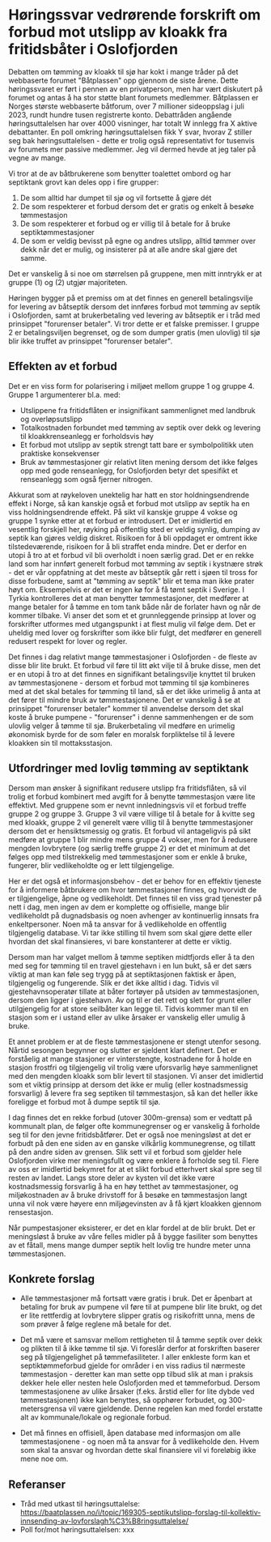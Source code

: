 # Høringssvar vedrørende forskrift om forbud mot utslipp av kloakk fra fritidsbåter i Oslofjorden

Debatten om tømming av kloakk til sjø har kokt i mange tråder på det webbaserte forumet "Båtplassen" opp gjennom de siste årene.  Dette høringssvaret er ført i pennen av en privatperson, men har vært diskutert på forumet og antas å ha stor støtte blant forumets medlemmer.  Båtplassen er Norges største webbaserte båtforum, over 7 millioner sideoppslag i juli 2023, rundt hundre tusen registrerte konto.  Debattråden angående høringsuttalelsen har over 4000 visninger, har totalt W innlegg fra X aktive debattanter.  En poll omkring høringsuttalelsen fikk Y svar, hvorav Z stiller seg bak høringsuttalelsen - dette er trolig også representativt for tusenvis av forumets mer passive medlemmer.  Jeg vil dermed hevde at jeg taler på vegne av mange.

Vi tror at de av båtbrukerene som benytter toalettet ombord og har septiktank grovt kan deles opp i fire grupper:

1) De som alltid har dumpet til sjø og vil fortsette å gjøre dét
2) De som respekterer et forbud dersom det er gratis og enkelt å besøke tømmestasjon
3) De som respekterer et forbud og er villig til å betale for å bruke septiktømmestasjoner
4) De som er veldig bevisst på egne og andres utslipp, alltid tømmer over dekk når det er mulig, og insisterer på at alle andre skal gjøre det samme.

Det er vanskelig å si noe om størrelsen på gruppene, men mitt inntrykk er at gruppe (1) og (2) utgjør majoriteten.

Høringen bygger på et premiss om at det finnes en generell betalingsvilje for levering av båtseptik dersom det innføres forbud mot tømming av septik i Oslofjorden, samt at brukerbetaling ved levering av båtseptik er i tråd med prinsippet "forurenser betaler".  Vi tror dette er et falske premisser.  I gruppe 2 er betalingsviljen begrenset, og de som dumper gratis (men ulovlig) til sjø blir ikke truffet av prinsippet "forurenser betaler".

## Effekten av et forbud

Det er en viss form for polarisering i miljøet mellom gruppe 1 og gruppe 4.  Gruppe 1 argumenterer bl.a. med:

* Utslippene fra fritidsflåten er insignifikant sammenlignet med  landbruk og overløpsutslipp
* Totalkostnaden forbundet med tømming av septik over dekk og levering til kloakkrenseanlegg er forholdsvis høy
* Et forbud mot utslipp av septik strengt tatt bare er symbolpolitikk uten praktiske konsekvenser
* Bruk av tømmestasjoner gir relativt liten mening dersom det ikke følges opp med gode renseanlegg, for Oslofjorden betyr det spesifikt et renseanlegg som også fjerner nitrogen.

Akkurat som at røykeloven unektelig har hatt en stor holdningsendrende effekt i Norge, så kan kanskje også et forbud mot utslipp av septik ha en viss holdningsendrende effekt.  På sikt vil kanskje gruppe 4 vokse og gruppe 1 synke etter at et forbud er introdusert.  Det er imidlertid en vesentlig forskjell her, røyking på offentlig sted er veldig synlig, dumping av septik kan gjøres veldig diskret.  Risikoen for å bli oppdaget er omtrent ikke tilstedeværende, risikoen for å bli straffet enda mindre.  Det er derfor en utopi å tro at et forbud vil bli overholdt i noen særlig grad.  Det er en rekke land som har innført generelt forbud mot tømming av septik i kystnære strøk - det er vår oppfatning at det meste av båtseptik går rett i sjøen til tross for disse forbudene, samt at "tømming av septik" blir et tema man ikke prater høyt om.  Eksempelvis er det er ingen kø for å få tømt septik i Sverige.  I Tyrkia kontrolleres det at man benytter tømmestasjoner, det medfører at mange betaler for å tømme en tom tank både når de forlater havn og når de kommer tilbake.  Vi anser det som et et grunnleggende prinsipp at lover og forskrifter utformes med utgangspunkt i at flest mulig vil følge dem.  Det er uheldig med lover og forskrifter som ikke blir fulgt, det medfører en generell redusert respekt for lover og regler.

Det finnes i dag relativt mange tømmestasjoner i Oslofjorden - de fleste av disse blir lite brukt.  Et forbud vil føre til litt økt vilje til å bruke disse, men det er en utopi å tro at det finnes en signifikant betalingsvilje knyttet til bruken av tømmestasjonene - dersom et forbud mot tømming til sjø kombineres med at det skal betales for tømming til land, så er det ikke urimelig å anta at det fører til mindre bruk av tømmestasjonene.  Det er vanskelig å se at prinsippet "forurenser betaler" kommer til anvendelse dersom det skal koste å bruke pumpene - "forurenser" i denne sammenhengen er de som ulovlig velger å tømme til sjø.  Brukerbetaling vil medføre en urimelig økonomisk byrde for de som føler en moralsk forpliktelse til å levere kloakken sin til mottaksstasjon.

## Utfordringer med lovlig tømming av septiktank

Dersom man ønsker å signifikant redusere utslipp fra fritidsflåten, så vil trolig et forbud kombinert med avgift for å benytte tømmestasjon være lite effektivt.  Med gruppene som er nevnt innledningsvis vil et forbud treffe gruppe 2 og gruppe 3.  Gruppe 3 vil være villige til å betale for å kvitte seg med kloakk, gruppe 2 vil generelt være villig til å benytte tømmestasjoner dersom det er hensiktsmessig og gratis. Et forbud vil antageligvis på sikt medføre at gruppe 1 blir mindre mens gruppe 4 vokser, men for å redusere mengden lovbrytere (og særlig treffe gruppe 2) er det et minimum at det følges opp med tilstrekkelig med tømmestasjoner som er enkle å bruke, fungerer, blir vedlikeholdte og er lett tilgjengelige.

Her er det også et informasjonsbehov - det er behov for en effektiv tjeneste for å informere båtbrukere om hvor tømmestasjoner finnes, og hvorvidt de er tilgjengelige, åpne og vedlikeholdt.  Det finnes til en viss grad tjenester på nett i dag, men ingen av dem er komplette og offisielle, mange blir vedlikeholdt på dugnadsbasis og noen avhenger av kontinuerlig innsats fra enkeltpersoner.  Noen må ta ansvar for å vedlikeholde en offentlig tilgjengelig database.  Vi tar ikke stilling til hvem som skal gjøre dette eller hvordan det skal finansieres, vi bare konstanterer at dette er viktig.

Dersom man har valget mellom å tømme septiken midtfjords eller å ta den med seg for tømming til en travel gjestehavn i en lun bukt, så er det særs viktig at man kan føle seg trygg på at septiktasjonen faktisk er åpen, tilgjengelig og fungerende.  Slik er det ikke alltid i dag.  Tidvis vil gjestehavnsoperatør tillate at båter fortøyer på utsiden av tømmestasjonen, dersom den ligger i gjestehavn.  Av og til er det rett og slett for grunt eller utilgjengelig for at store seilbåter kan legge til.  Tidvis kommer man til en stasjon som er i ustand eller av ulike årsaker er vanskelig eller umulig å bruke.

Et annet problem er at de fleste tømmestasjonene er stengt utenfor sesong.  Nårtid sesongen begynner og slutter er sjeldent klart definert.  Det er forståelig at mange stasjoner er vinterstengte, kostnadene for å holde en stasjon frostfri og tilgjengelig vil trolig være uforsvarlig høye sammenlignet med den mengden kloakk som blir levert til stasjonen.  Vi anser det imidlertid som et viktig prinsipp at dersom det ikke er mulig (eller kostnadsmessig forsvarlig) å levere fra seg septiken til tømmestasjon, så kan det heller ikke foreligge et forbud mot å dumpe septik til sjø.

I dag finnes det en rekke forbud (utover 300m-grensa) som er vedtatt på kommunalt plan, de følger ofte kommunegrenser og er vanskelig å forholde seg til for den jevne fritidsbåtfører.  Det er også noe meningsløst at det er forbudt på den ene siden av en ganske vilkårlig kommunegrense, og tillatt på den andre siden av grensen.  Slik sett vil et forbud som gjelder hele Oslofjorden virke mer meningsfullt og være enklere å forholde seg til.  Flere av oss er imidlertid bekymret for at et slikt forbud etterhvert skal spre seg til resten av landet.  Langs store deler av kysten vil det ikke være kostnadsmessig forsvarlig å ha en høy tetthet av tømmestasjoner, og miljøkostnaden av å bruke drivstoff for å besøke en tømmestasjon langt unna vil nok være høyere enn miljøgevinsten av å få kjørt kloakken gjennom rensestasjon.

Når pumpestasjoner eksisterer, er det en klar fordel at de blir brukt.  Det er meningsløst å bruke av våre felles midler på å bygge fasiliter som benyttes av et fåtall, mens mange dumper septik helt lovlig tre hundre meter unna tømmestasjonen.

## Konkrete forslag

* Alle tømmestasjoner må fortsatt være gratis i bruk.  Det er åpenbart at betaling for bruk av pumpene vil føre til at pumpene blir lite brukt, og det er lite rettferdig at lovbrytere slipper gratis og risikofritt unna, mens de som prøver å følge reglene må betale for det.

* Det må være et samsvar mellom rettigheten til å tømme septik over dekk og plikten til å ikke tømme til sjø.  Vi foreslår derfor at forskriften baserer seg på tilgjengelighet på tømmefasiliteter.  I aller enkleste form kan et septiktømmeforbud gjelde for områder i en viss radius til nærmeste tømmestasjon - deretter kan man sette opp tilbud slik at man i praksis dekker hele eller nesten hele Oslofjorden med et tømmeforbud.  Dersom tømmestasjonene av ulike årsaker (f.eks. årstid eller for lite dybde ved tømmestasjonen) ikke kan benyttes, så opphører forbudet, og 300-metersgrensa vil være gjeldende.  Denne regelen kan med fordel erstatte alt av kommunale/lokale og regionale forbud.

* Det må finnes en offisiell, åpen database med informasjon om alle tømmestasjonene - og noen må ta ansvar for å vedlikeholde den.  Hvem som skal ta ansvar og hvordan dette skal finansiere vil vi foreløbig ikke mene noe om.

## Referanser

* Tråd med utkast til høringsuttalelse: https://baatplassen.no/i/topic/169305-septikutslipp-forslag-til-kollektiv-innsending-av-lovforslagh%C3%B8ringsuttalelse/
* Poll for/mot høringsuttalelsen: xxx
